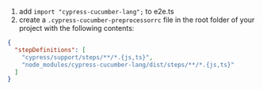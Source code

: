 1.  add `import "cypress-cucumber-lang";` to e2e.ts
2.  create a `.cypress-cucumber-preprocessorrc` file in the root folder of your project with the following contents:

```json
{
  "stepDefinitions": [
    "cypress/support/steps/**/*.{js,ts}",
    "node_modules/cypress-cucumber-lang/dist/steps/**/*.{js,ts}"
  ]
}
```

